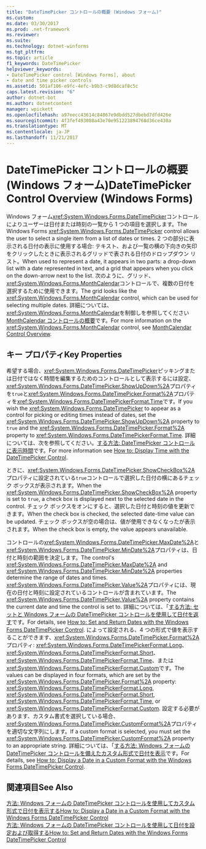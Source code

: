 ```yaml
---
title: "DateTimePicker コントロールの概要 (Windows フォーム)"
ms.custom: 
ms.date: 03/30/2017
ms.prod: .net-framework
ms.reviewer: 
ms.suite: 
ms.technology: dotnet-winforms
ms.tgt_pltfrm: 
ms.topic: article
f1_keywords: DateTimePicker
helpviewer_keywords:
- DateTimePicker control [Windows Forms], about
- date and time picker controls
ms.assetid: 501af106-e9fc-4efc-b9b3-c9d8dcaf8c5c
caps.latest.revision: "6"
author: dotnet-bot
ms.author: dotnetcontent
manager: wpickett
ms.openlocfilehash: a97eecc43614c84867e9dbdd527dbebd7dfd426e
ms.sourcegitcommit: 4f3fef493080a43e70e951223894768d36ce430a
ms.translationtype: MT
ms.contentlocale: ja-JP
ms.lasthandoff: 11/21/2017
---
```

# <a name="datetimepicker-control-overview-windows-forms"></a><span data-ttu-id="25b9e-102">DateTimePicker コントロールの概要 (Windows フォーム)</span><span class="sxs-lookup"><span data-stu-id="25b9e-102">DateTimePicker Control Overview (Windows Forms)</span></span>
<span data-ttu-id="25b9e-103">Windows フォーム<xref:System.Windows.Forms.DateTimePicker>コントロールによりユーザーは日付または時刻の一覧から 1 つの項目を選択します。</span><span class="sxs-lookup"><span data-stu-id="25b9e-103">The Windows Forms <xref:System.Windows.Forms.DateTimePicker> control allows the user to select a single item from a list of dates or times.</span></span> <span data-ttu-id="25b9e-104">2 つの部分に表示される日付の表示に使用する場合: テキスト、および一覧の横の下向きの矢印をクリックしたときに表示されるグリッドで表される日付のドロップダウン リスト。</span><span class="sxs-lookup"><span data-stu-id="25b9e-104">When used to represent a date, it appears in two parts: a drop-down list with a date represented in text, and a grid that appears when you click on the down-arrow next to the list.</span></span> <span data-ttu-id="25b9e-105">次のように、グリッド、<xref:System.Windows.Forms.MonthCalendar>コントロールで、複数の日付を選択するために使用できます。</span><span class="sxs-lookup"><span data-stu-id="25b9e-105">The grid looks like the <xref:System.Windows.Forms.MonthCalendar> control, which can be used for selecting multiple dates.</span></span> <span data-ttu-id="25b9e-106">詳細については、<xref:System.Windows.Forms.MonthCalendar>を制御しを参照してください[MonthCalendar コントロールの概要](../../../../docs/framework/winforms/controls/monthcalendar-control-overview-windows-forms.md)です。</span><span class="sxs-lookup"><span data-stu-id="25b9e-106">For more information on the <xref:System.Windows.Forms.MonthCalendar> control, see [MonthCalendar Control Overview](../../../../docs/framework/winforms/controls/monthcalendar-control-overview-windows-forms.md).</span></span>  
  
## <a name="key-properties"></a><span data-ttu-id="25b9e-107">キー プロパティ</span><span class="sxs-lookup"><span data-stu-id="25b9e-107">Key Properties</span></span>  
 <span data-ttu-id="25b9e-108">希望する場合、<xref:System.Windows.Forms.DateTimePicker>ピッキングまたは日付ではなく時間を編集するためのコントロールとして表示するには設定、<xref:System.Windows.Forms.DateTimePicker.ShowUpDown%2A>プロパティを`true`と<xref:System.Windows.Forms.DateTimePicker.Format%2A>プロパティを<xref:System.Windows.Forms.DateTimePickerFormat.Time>です。</span><span class="sxs-lookup"><span data-stu-id="25b9e-108">If you wish the <xref:System.Windows.Forms.DateTimePicker> to appear as a control for picking or editing times instead of dates, set the <xref:System.Windows.Forms.DateTimePicker.ShowUpDown%2A> property to `true` and the <xref:System.Windows.Forms.DateTimePicker.Format%2A> property to <xref:System.Windows.Forms.DateTimePickerFormat.Time>.</span></span> <span data-ttu-id="25b9e-109">詳細については、次を参照してください。[する方法: DateTimePicker コントロールに表示時間](../../../../docs/framework/winforms/controls/how-to-display-time-with-the-datetimepicker-control.md)です。</span><span class="sxs-lookup"><span data-stu-id="25b9e-109">For more information see [How to: Display Time with the DateTimePicker Control](../../../../docs/framework/winforms/controls/how-to-display-time-with-the-datetimepicker-control.md).</span></span>  
  
 <span data-ttu-id="25b9e-110">ときに、<xref:System.Windows.Forms.DateTimePicker.ShowCheckBox%2A>プロパティに設定されている`true`コントロールで選択した日付の横にあるチェック ボックスが表示されます。</span><span class="sxs-lookup"><span data-stu-id="25b9e-110">When the <xref:System.Windows.Forms.DateTimePicker.ShowCheckBox%2A> property is set to `true`, a check box is displayed next to the selected date in the control.</span></span> <span data-ttu-id="25b9e-111">チェック ボックスをオンにすると、選択した日付と時刻の値を更新できます。</span><span class="sxs-lookup"><span data-stu-id="25b9e-111">When the check box is checked, the selected date-time value can be updated.</span></span> <span data-ttu-id="25b9e-112">チェック ボックスが空の場合は、値が使用できなくなったが表示されます。</span><span class="sxs-lookup"><span data-stu-id="25b9e-112">When the check box is empty, the value appears unavailable.</span></span>  
  
 <span data-ttu-id="25b9e-113">コントロールの<xref:System.Windows.Forms.DateTimePicker.MaxDate%2A>と<xref:System.Windows.Forms.DateTimePicker.MinDate%2A>プロパティは、日付と時刻の範囲を決定します。</span><span class="sxs-lookup"><span data-stu-id="25b9e-113">The control's <xref:System.Windows.Forms.DateTimePicker.MaxDate%2A> and <xref:System.Windows.Forms.DateTimePicker.MinDate%2A> properties determine the range of dates and times.</span></span> <span data-ttu-id="25b9e-114"><xref:System.Windows.Forms.DateTimePicker.Value%2A>プロパティには、現在の日付と時刻に設定されているコントロールが含まれています。</span><span class="sxs-lookup"><span data-stu-id="25b9e-114">The <xref:System.Windows.Forms.DateTimePicker.Value%2A> property contains the current date and time the control is set to.</span></span> <span data-ttu-id="25b9e-115">詳細については、「[する方法: セットと Windows フォームの DateTimePicker コントロールを使用して日付を返す](../../../../docs/framework/winforms/controls/how-to-set-and-return-dates-with-the-windows-forms-datetimepicker-control.md)です。</span><span class="sxs-lookup"><span data-stu-id="25b9e-115">For details, see [How to: Set and Return Dates with the Windows Forms DateTimePicker Control](../../../../docs/framework/winforms/controls/how-to-set-and-return-dates-with-the-windows-forms-datetimepicker-control.md).</span></span> <span data-ttu-id="25b9e-116">によって設定される、4 つの形式で値を表示することができます、<xref:System.Windows.Forms.DateTimePicker.Format%2A>プロパティ: <xref:System.Windows.Forms.DateTimePickerFormat.Long>、 <xref:System.Windows.Forms.DateTimePickerFormat.Short>、 <xref:System.Windows.Forms.DateTimePickerFormat.Time>、または<xref:System.Windows.Forms.DateTimePickerFormat.Custom>です。</span><span class="sxs-lookup"><span data-stu-id="25b9e-116">The values can be displayed in four formats, which are set by the <xref:System.Windows.Forms.DateTimePicker.Format%2A> property: <xref:System.Windows.Forms.DateTimePickerFormat.Long>, <xref:System.Windows.Forms.DateTimePickerFormat.Short>, <xref:System.Windows.Forms.DateTimePickerFormat.Time>, or <xref:System.Windows.Forms.DateTimePickerFormat.Custom>.</span></span> <span data-ttu-id="25b9e-117">設定する必要があります、カスタム書式を選択している場合、<xref:System.Windows.Forms.DateTimePicker.CustomFormat%2A>プロパティを適切な文字列にします。</span><span class="sxs-lookup"><span data-stu-id="25b9e-117">If a custom format is selected, you must set the <xref:System.Windows.Forms.DateTimePicker.CustomFormat%2A> property to an appropriate string.</span></span> <span data-ttu-id="25b9e-118">詳細については、「[する方法: Windows フォームの DateTimePicker コントロールを備えたカスタム形式で日付を表示](../../../../docs/framework/winforms/controls/display-a-date-in-a-custom-format-with-wf-datetimepicker-control.md)です。</span><span class="sxs-lookup"><span data-stu-id="25b9e-118">For details, see [How to: Display a Date in a Custom Format with the Windows Forms DateTimePicker Control](../../../../docs/framework/winforms/controls/display-a-date-in-a-custom-format-with-wf-datetimepicker-control.md).</span></span>  
  
## <a name="see-also"></a><span data-ttu-id="25b9e-119">関連項目</span><span class="sxs-lookup"><span data-stu-id="25b9e-119">See Also</span></span>  
 [<span data-ttu-id="25b9e-120">方法: Windows フォームの DateTimePicker コントロールを使用してカスタム形式で日付を表示する</span><span class="sxs-lookup"><span data-stu-id="25b9e-120">How to: Display a Date in a Custom Format with the Windows Forms DateTimePicker Control</span></span>](../../../../docs/framework/winforms/controls/display-a-date-in-a-custom-format-with-wf-datetimepicker-control.md)  
 [<span data-ttu-id="25b9e-121">方法: Windows フォームの DateTimePicker コントロールを使用して日付を設定および取得する</span><span class="sxs-lookup"><span data-stu-id="25b9e-121">How to: Set and Return Dates with the Windows Forms DateTimePicker Control</span></span>](../../../../docs/framework/winforms/controls/how-to-set-and-return-dates-with-the-windows-forms-datetimepicker-control.md)
